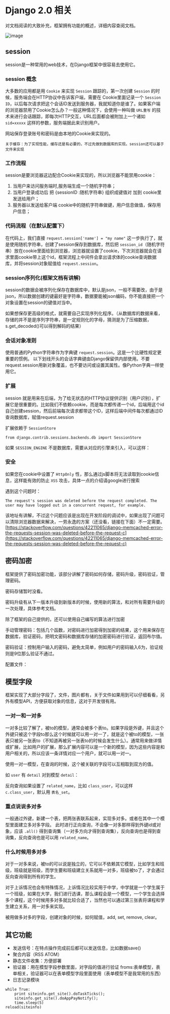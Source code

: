 # Django 2.0 相关

对文档阅读的大致补充，框架拥有功能的概述，详细内容查阅文档。

![image](/my-notebook/images/Python/djangobooklogo_large.png)

## session

session是一种常用的web技术，在Django框架中很容易去使用它。

### session 概念 

大多数的应用都是用 `Cookie` 来实现 `Session` 跟踪的，第一次创建 `Session` 的时候，服务端会在HTTP协议中告诉客户端，需要在 Cookie里面记录一个 `Session ID`，以后每次请求把这个会话ID发送到服务器，我就知道你是谁了。如果客户端的浏览器禁用了Cookie怎么办？一般这种情况下，会使用一种叫做 `URL重写` 的技术来进行会话跟踪，即每次HTTP交互，URL后面都会被附加上一个诸如 `sid=xxxxx` 这样的参数，服务端据此来识别用户。

网站保存登录账号和密码是由本地的Cookie来实现的。

    关于缓存：为了实现性能，缓存还是有必要的，不过先做到数据库的实现。session还可以基于文件来实现

### 工作流程

session是要浏览器这边配合Cookie来实现的，所以浏览器不能禁用cookie：

1. 当用户来访问服务端时,服务端生成一个随机字符串；
2. 当用户登录成功后 把 {sessionID :随机字符串} 组织成键值对 加到 cookie里发送给用户；
3. 服务器以发送给客户端 cookie中的随机字符串做键，用户信息做值，保存用户信息；

### 代码流程（在默认配置下）

在代码上，我们直接 `request.session['name'] = "my name"` 这一步执行了，就是使用随机字符串，创建了session保存到数据库，然后把 `session_id`（随机字符串）放在cookie里面给到浏览器，浏览器就设置了cookie，下次浏览器就会在请求里面cookie带上这个id，框架流程上中间件会拿出请求体的cookie查询数据库，并将session对象赋值给 `request.session`。

### session序列化(框架文档有讲解)

session的数据会被序列化保存在数据库中，默认是json，一般不需要改，由于是json，所以数据创建的键最好是字符串，数据要能被json编码，你不能直接把一个对象设置在session的键值对当中。

如果想保存更高级的格式，就需要自己实现序列化程序。（从数据库的数据来看，存储的并不是是序列字符串，是一定规则化的字母，猜测是为了压缩数据，s.get_decoded()可以得到解码的结果）

### 会话对象准则

使用普通的Python字符串作为字典键 `request.session`。这是一个比硬性规定更重要的惯例。
以下划线开头的会话字典键由Django保留供内部使用。不要request.session用新对象覆盖，也不要访问或设置其属性。像Python字典一样使用它。

### 扩展

session 就是用来在后端，为了给无状态的HTTP协议提供识别（用户识别），扩展它是很重要的。比如我们不依赖cookie，而是每次都传递一个id，后端用这个id自己创建session，然后前端每次请求都带这个ID，这样后端中间件每次都通过ID查询数据库，赋值request.session

扩展依赖于 `SessionStore`

    from django.contrib.sessions.backends.db import SessionStore

如果 `SESSION_ENGINE` 不是数据库，需要从对应的引擎来引入，可以这样：

<HightCode>
<template>
from importlib import import_module
from django.conf import settings
SessionStore = import_module(settings.SESSION_ENGINE).SessionStore
</template>
</HightCode>

### 安全

如果您在cookie中设置了 `HttpOnly` 性，那么通过js脚本将无法读取到cookie信息，这样能有效的防止 `XSS` 攻击，具体一点的介绍请google进行搜索

遇到这个问题时：

    The request's session was deleted before the request completed. The user may have logged out in a concurrent request, for example.

该地址有讲解，不过这个问题应该是出现在开发阶段的调试中，如果出现了问题可以清除浏览器数据来解决，一劳永逸的方案（还没看，链接在下面）不一定需要。
[https://stackoverflow.com/questions/42211065/django-memcached-error-the-requests-session-was-deleted-before-the-request-c](https://stackoverflow.com/questions/42211065/django-memcached-error-the-requests-session-was-deleted-before-the-request-c)

## 密码加密

框架提供了密码加密功能，该部分讲解了密码如何存储，密码升级，密码验证，管理密码。

密码存储暂时没看。

密码升级有从下一版本升级到新版本的时候，使用新的算法，和对所有需要升级的一次处理，具体参考文档。

除了框架的自己提供的，还可以使用自己编写的算法进行加密

手动管理密码：包括几个函数，对密码进行加密得到加密的结果，这个用来保存在数据库，验证密码，把明文密码和数据库存储的加密密码进行验证，返回布尔值。

密码验证：控制用户输入的密码，避免太简单，例如用户的密码输入6为，验证规则是9位那么验证不通过。

配置文件：

<HightCode>
<template>
# 密码加密使用的算法
# 列表的第一个元素 (即settings.PASSWORD_HASHERS[0]) 会用于储存密码，
# 所有其它元素都是用于验证的哈希值，它们可以用于检查现有的密码。
PASSWORD_HASHERS = [
    'django.contrib.auth.hashers.PBKDF2PasswordHasher',
    'django.contrib.auth.hashers.PBKDF2SHA1PasswordHasher',
    'django.contrib.auth.hashers.Argon2PasswordHasher',
    'django.contrib.auth.hashers.BCryptSHA256PasswordHasher',
    'django.contrib.auth.hashers.BCryptPasswordHasher',
    'django.contrib.auth.hashers.SHA1PasswordHasher',
    'django.contrib.auth.hashers.MD5PasswordHasher',
    'django.contrib.auth.hashers.UnsaltedSHA1PasswordHasher',
    'django.contrib.auth.hashers.UnsaltedMD5PasswordHasher',
    'django.contrib.auth.hashers.CryptPasswordHasher',
]
</template>
</HightCode>

## 模型字段

框架实现了大部分字段了，文件，图片都有，关于文件如果用到可以仔细看看，另外有模型API，方便获取对象的信息，这对于开发很有用。

### 一对一和一对多

一对多比较了解了，被to的模型，通常会被多个表to。如果字段是外键，并且这个外键只被这个字段to那么这个时候就可以用一对一了，就是这个被to的模型，一张表只被另一张表to（不知道再被另一张表to的时候会发生什么）。通常用来做详情或扩展，比如用户的扩展，那么扩展内容可以是一个新的模型，因为这些内容是和用户相关的，所以应该一条详情对应一个用户，就可以用一对一。

使用一对一模型，在查询的时候，这个被关联的字段可以互相取到双方的值。

如 `user` 有 `detail` 对到模型 `detail`：

<HightCode>
<template>
    u = user.objects.filter().first()
    u.detail.msg
    # 反向查询
    d = detail.objects.filter().first()
    d.user.name
    # 一对多，上面的详情变成了class
    u = user.objects.filter().first()
    u.class.msg
    # 反向查询
    c = class.objects.filter().first()
    c.user_set.all()  # 返回查询集
</template>
</HightCode>

反向查询如果设置了 `related_name`，比如 `class_user`，可以这样 `c.class_user`，默认用 `表名_set`。

### 重点说说多对多

一般通过外键，新建一个表，把两张表联系起来，实现多对多。或者在其中一个模型里面建立多对多字段。
此时进行正向查询，不会像一对多那样得到外键id或对象，应该 `.all()` 得到查询集（一对多方向才得到查询集），反向查询也是得到查询集，反向查询也是可以用 `related_name`。

### 什么时候用多对多

对于一对多来说，被to的可以说是独立的，它可以不依赖其它模型，比如学生和班级，班级就是班级，而学生要和班级建立关系就用一对多，班级被to了，才会通过反向查询得到所有的学生。

对于上诉情况也会有特殊情况，上诉情况比较实用于中学，中学就是一个学生属于一个班级，如果在大学，我们进行选课，那么课程会是一个模型，一个学生会选择多个课程，这个时候用多对多就比较合适了，当然也可以通过第三张表将课程和学生建立关系，用一对多来实现。

被用做多对多的字段，创建对象的时候，如何赋值，add, set, remove, clear。

## 其它功能

- 发送信号：在特点操作完成前后都可以发送信息，比如数据save()
- 聚合内容（RSS ATOM）
- 静态文件收集：方便部署
- 验证器：用在模型字段参数里面，对字段的值进行验证
froms:表单模型，表单相关，验证器可以在表单模型字段里面使用（表单模型不是我常用的东西）
- 日志记录模块

```
while True: 
    print siteinfo.get_site().doTaskTicks(); 
    siteinfo.get_site().doAppPayNotify(); 
    time.sleep(5)
reload(siteinfo)
```